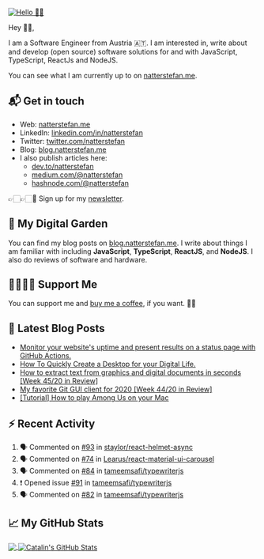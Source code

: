 [![Hello 👋🏻](https://pbs.twimg.com/profile_banners/214395203/1594729195/1500x500)][1]

Hey 👋🏻,

I am a Software Engineer from Austria 🇦🇹. I am interested in, write about and develop (open source) software solutions for and with JavaScript, TypeScript, ReactJs and NodeJS.

You can see what I am currently up to on [natterstefan.me][1].

## 📬 Get in touch

- Web: [natterstefan.me][1]
- LinkedIn: [linkedin.com/in/natterstefan][2]
- Twitter: [twitter.com/natterstefan][3]
- Blog: [blog.natterstefan.me][4]
- I also publish articles here:
  - [dev.to/natterstefan][10]
  - [medium.com/@natterstefan][6]
  - [hashnode.com/@natterstefan][7]

👉🏻👉🏻📧 Sign up for my [newsletter][5].

## 🌳 My Digital Garden

You can find my blog posts on [blog.natterstefan.me][4]. I write about things
I am familiar with including **JavaScript**, **TypeScript**, **ReactJS**, and
**NodeJS**. I also do reviews of software and hardware.

## 🤜🏻🤛🏻 Support Me

You can support me and [buy me a coffee][8], if you want. 🙏🏻

## 📕 Latest Blog Posts

<!-- BLOG-POST-LIST:START -->
- [Monitor your website's uptime and present results on a status page with GitHub Actions.](https://blog.natterstefan.me/monitor-your-websites-uptime-and-present-results-on-a-status-page-with-github-actions)
- [How To Quickly Create a Desktop for your Digital Life.](https://blog.natterstefan.me/how-to-quickly-create-a-desktop-for-your-digital-life)
- [How to extract text from graphics and digital documents in seconds [Week 45/20 in Review]](https://blog.natterstefan.me/how-to-extract-text-from-graphics-and-digital-documents-in-seconds-week-4520-in-review)
- [My favorite Git GUI client for 2020 [Week 44/20 in Review]](https://blog.natterstefan.me/my-favorite-git-gui-client-for-2020-week-4420-in-review)
- [[Tutorial] How to play Among Us on your Mac](https://blog.natterstefan.me/tutorial-how-to-play-among-us-on-your-mac)
<!-- BLOG-POST-LIST:END -->

## :zap: Recent Activity

<!--START_SECTION:activity-->
1. 🗣 Commented on [#93](https://github.com/staylor/react-helmet-async/issues/93) in [staylor/react-helmet-async](https://github.com/staylor/react-helmet-async)
2. 🗣 Commented on [#74](https://github.com/Learus/react-material-ui-carousel/issues/74) in [Learus/react-material-ui-carousel](https://github.com/Learus/react-material-ui-carousel)
3. 🗣 Commented on [#84](https://github.com/tameemsafi/typewriterjs/issues/84) in [tameemsafi/typewriterjs](https://github.com/tameemsafi/typewriterjs)
4. ❗️ Opened issue [#91](https://github.com/tameemsafi/typewriterjs/issues/91) in [tameemsafi/typewriterjs](https://github.com/tameemsafi/typewriterjs)
5. 🗣 Commented on [#82](https://github.com/tameemsafi/typewriterjs/issues/82) in [tameemsafi/typewriterjs](https://github.com/tameemsafi/typewriterjs)
<!--END_SECTION:activity-->

## &#x1f4c8; My GitHub Stats

<a href="https://github.com/natterstefan/natterstefan">
  <img align="center" src="https://github-readme-stats.vercel.app/api/top-langs/?username=natterstefan&hide=java,html&title_color=ffffff&text_color=c9cacc&icon_color=2bbc8a&bg_color=1d1f21" />
</a>

<a href="https://github.com/natterstefan/natterstefan">
  <img align="center" src="https://github-readme-stats.vercel.app/api?username=natterstefan&show_icons=true&line_height=27&count_private=true&title_color=ffffff&text_color=c9cacc&icon_color=2bbc8a&bg_color=1d1f21" alt="Catalin's GitHub Stats" />
</a>

[1]: https://natterstefan.me/?utm_source=github.com&utm_medium=gh-profile-natterstefan&utm_campaign=natterstefan
[2]: https://www.linkedin.com/in/natterstefan
[3]: https://www.twitter.com/natterstefan
[4]: https://blog.natterstefan.me
[5]: https://newsletter.natterstefan.me?utm_source=github.com&utm_medium=gh-profile-natterstefan&utm_campaign=natterstefan
[6]: https://medium.com/@natterstefan
[7]: https://hashnode.com/@natterstefan
[8]: https://nttr.st/2QoQhEb
[9]: https://nttr.st/2YEatXb
[10]: https://dev.to/natterstefan
